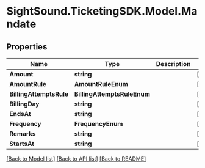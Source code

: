 # SightSound.TicketingSDK.Model.Mandate

## Properties

Name | Type | Description | Notes
------------ | ------------- | ------------- | -------------
**Amount** | **string** |  | [optional] 
**AmountRule** | **AmountRuleEnum** |  | [optional] 
**BillingAttemptsRule** | **BillingAttemptsRuleEnum** |  | [optional] 
**BillingDay** | **string** |  | [optional] 
**EndsAt** | **string** |  | [optional] 
**Frequency** | **FrequencyEnum** |  | [optional] 
**Remarks** | **string** |  | [optional] 
**StartsAt** | **string** |  | [optional] 

[[Back to Model list]](../README.md#documentation-for-models) [[Back to API list]](../README.md#documentation-for-api-endpoints) [[Back to README]](../README.md)

